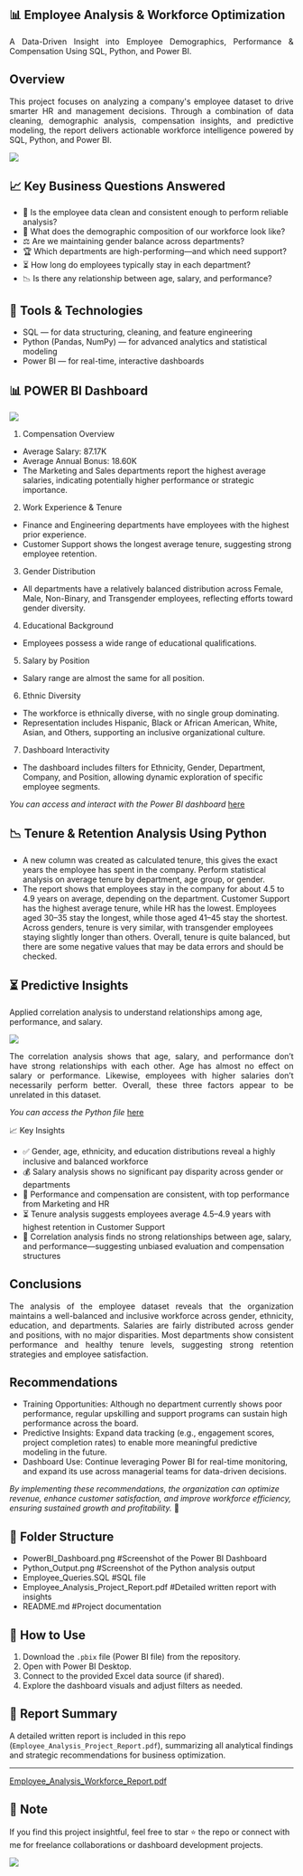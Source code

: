 ## 📊 Employee Analysis & Workforce Optimization
<p align="justify"> 
A Data-Driven Insight into Employee Demographics, Performance & Compensation Using SQL, Python, and Power BI. 
</p>

## Overview
<p align="justify">
This project focuses on analyzing a company's employee dataset to drive smarter HR and management decisions. Through a combination of data cleaning, demographic analysis, compensation insights, and predictive modeling, the report delivers actionable workforce intelligence powered by SQL, Python, and Power BI.
</p>

![](Intro_image.jpg)


## 📈 Key Business Questions Answered
- 🧹 Is the employee data clean and consistent enough to perform reliable analysis?
- 👥 What does the demographic composition of our workforce look like?
- ⚖️ Are we maintaining gender balance across departments?
- 🏆 Which departments are high-performing—and which need support?
- ⏳ How long do employees typically stay in each department?
- 📉 Is there any relationship between age, salary, and performance?


## 🧰 Tools & Technologies
- SQL — for data structuring, cleaning, and feature engineering
- Python (Pandas, NumPy) — for advanced analytics and statistical modeling
- Power BI — for real-time, interactive dashboards


## 📊 POWER BI Dashboard 
![](Power_BI_Dashboard.png)

1. Compensation Overview
- Average Salary: 87.17K
- Average Annual Bonus: 18.60K
- The Marketing and Sales departments report the highest average salaries, indicating potentially higher performance or strategic importance.
2. Work Experience & Tenure
- Finance and Engineering departments have employees with the highest prior experience.
- Customer Support shows the longest average tenure, suggesting strong employee retention.
3. Gender Distribution
- All departments have a relatively balanced distribution across Female, Male, Non-Binary, and Transgender employees, reflecting efforts toward gender diversity.
4. Educational Background
- Employees possess a wide range of educational qualifications.
5. Salary by Position
- Salary range are almost the same for all position.
6. Ethnic Diversity
- The workforce is ethnically diverse, with no single group dominating.
- Representation includes Hispanic, Black or African American, White, Asian, and Others, supporting an inclusive organizational culture.
7. Dashboard Interactivity
- The dashboard includes filters for Ethnicity, Gender, Department, Company, and Position, allowing dynamic exploration of specific employee segments.


_You can access and interact with the Power BI dashboard_ [here](https://github.com/sameera-explores-data/Employee-Analysis-Workforce-Optimization/blob/main/Employee_PowerBI_Dashboard.pbix)


## 📉 Tenure & Retention Analysis Using Python

- A new column was created as calculated tenure, this gives the exact years the employee has spent in the company. 
Perform statistical analysis on average tenure by department, age group, or gender.
- The report shows that employees stay in the company for about 4.5 to 4.9 years on average, depending on the department. Customer Support has the highest average tenure, while HR has the lowest. Employees aged 30–35 stay the longest, while those aged 41–45 stay the shortest. Across genders, tenure is very similar, with transgender employees staying slightly longer than others. Overall, tenure is quite balanced, but there are some negative values that may be data errors and should be checked.


## ⏳ Predictive Insights
Applied correlation analysis to understand relationships among age, performance, and salary.

![](Python_Output.png)
<p align="justify">
The correlation analysis shows that age, salary, and performance don’t have strong relationships with each other. Age has almost no effect on salary or performance. Likewise, employees with higher salaries don’t necessarily perform better. Overall, these three factors appear to be unrelated in this dataset. </p>

_You can access the Python file_ [here](https://github.com/sameera-explores-data/Employee-Analysis-Workforce-Optimization/blob/main/Employee_Project_Python.ipynb)


📈 Key Insights
- ✅ Gender, age, ethnicity, and education distributions reveal a highly inclusive and balanced workforce
- 💰 Salary analysis shows no significant pay disparity across gender or departments
- 🧠 Performance and compensation are consistent, with top performance from Marketing and HR
- ⏳ Tenure analysis suggests employees average 4.5–4.9 years with highest retention in Customer Support
- 🔮 Correlation analysis finds no strong relationships between age, salary, and performance—suggesting unbiased evaluation and compensation structures

## Conclusions
<p align="justify">
The analysis of the employee dataset reveals that the organization maintains a well-balanced and inclusive workforce across gender, ethnicity, education, and departments. Salaries are fairly distributed across gender and positions, with no major disparities. Most departments show consistent performance and healthy tenure levels, suggesting strong retention strategies and employee satisfaction.
</p>

## Recommendations
- Training Opportunities: Although no department currently shows poor performance, regular upskilling and support programs can sustain high performance across the board.
- Predictive Insights: Expand data tracking (e.g., engagement scores, project completion rates) to enable more meaningful predictive modeling in the future.
- Dashboard Use: Continue leveraging Power BI for real-time monitoring, and expand its use across managerial teams for data-driven decisions.



*By implementing these recommendations, the organization can optimize revenue, enhance customer satisfaction, and improve workforce efficiency, ensuring sustained growth and profitability.* 🙂
</p>


## 📂 Folder Structure
- PowerBI_Dashboard.png #Screenshot of the Power BI Dashboard
- Python_Output.png #Screenshot of the Python analysis output
- Employee_Queries.SQL #SQL file
- Employee_Analysis_Project_Report.pdf #Detailed written report with insights
- README.md #Project documentation


## 🚀 How to Use
1. Download the `.pbix` file (Power BI file) from the repository.
2. Open with Power BI Desktop.
3. Connect to the provided Excel data source (if shared).
4. Explore the dashboard visuals and adjust filters as needed.

## 📝 Report Summary
A detailed written report is included in this repo (`Employee_Analysis_Project_Report.pdf`), summarizing all analytical findings and strategic recommendations for business optimization.

---
[Employee_Analysis_Workforce_Report.pdf](https://github.com/sameera-explores-data/Employee-Analysis-Workforce-Optimization/blob/main/Employee_Analysis_Project_Report.pdf)


## 📌 Note
If you find this project insightful, feel free to star ⭐ the repo or connect with me for freelance collaborations or dashboard development projects.

![](Thank_you.jpg)

